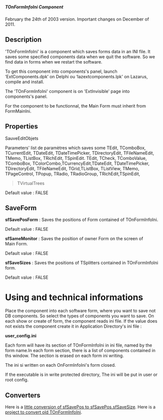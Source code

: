 ##### TOnFormInfoIni Component #####
February the 24th of 2003 version.
Important changes on December of 2011.


## Description ##
'TOnFormInfoIni' is a component which saves forms data in an INI file. It saves some specified components data when we quit the software. So we find data in forms when we restart the software.


To get this component into components's panel, launch ‘ExtComponents.dpk’ on Delphi ou ‘lazextcomponents.lpk' on Lazarus, compile and install.

The 'TOnFormInfoIni' component is on 'ExtInvisible' page into components's panel.

For the component to be functionnal, the Main Form must inherit from FormMainIni.

## Properties ##


SauveEditObjets

Parameters' list de paramètres which saves some TEdit, TComboBox, TCurrentEdit, TDateEdit, TDateTimePicker, TDirectoryEdit, TFileNameEdit, TMemo, TListBox, TRichEdit, TSpinEdit. TEdit, TCheck, TComboValue, TComboBox, TColorCombo,TCurrencyEdit,TDateEdit, TDateTimePicker,
TDirectoryEdit, TFileNameEdit, TGrid,TListBox, TListView, TMemo, TPageControl, TPopup, TRadio, TRadioGroup, TRichEdit,TSpinEdit,
> TVirtualTrees

Default value : FALSE

## SaveForm ##

**sfSavePosForm** : Saves the positions  of Form contained of TOnFormInfoIni.

Default value : FALSE

**sfSameMonitor** : Saves the position of owner Form on the screen of Main Form.

Default value : FALSE

**sfSaveSizes** : Saves the positions  of TSplitters contained in TOnFormInfoIni form.

Default value : FALSE


# Using and technical informations #


Place the component into each software form, where you want to save not DB components. So select the types of components you want to save.
On each show or create of form, the component reads ini file.
If the value does not exists the component create it in Application Directory's ini file :

**user\_config.ini**

Each form will have its section of TOnFormInfoIni in ini file, named by the form name.In each form section, there is a list of components contained in ths window. The section is erased on each form ini writing.

The ini si written on each OnFormInfoIni's form closed.

If the executable is in write protected directory, The ini will be put in user or root config.


## Converters ##

Here is a [little conversion of sfSavePos to sfSavePos,sfSaveSize](http://www.lazarus-components.org/downloads/ConvertSaveSize.zip).
Here is a [project to convert old TOnFormInfoIni](http://www.lazarus-components.org/downloads/Projects-with-sources-and-components/Programming/For-Lazarus/Traducing-TOnFormInfoIni-Projects-on-Extended/).